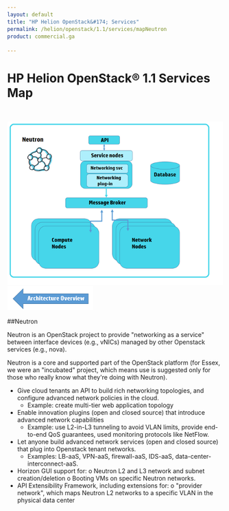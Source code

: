 ```yaml
---
layout: default
title: "HP Helion OpenStack&#174; Services"
permalink: /helion/openstack/1.1/services/mapNeutron
product: commercial.ga

---
```

<!--PUBLISHED-->


<script>

function PageRefresh {
onLoad="window.refresh"
}

PageRefresh();

</script>



<!--
<p style="font-size: small;"> <a href="/helion/openstack/1.1/">&#9664; PREV | <a href="/helion/openstack/1.1/">&#9650; UP</a> | <a href="/helion/openstack/1.1/faq/">NEXT &#9654; </a></p>
-->
# HP Helion OpenStack&reg; 1.1 Services Map
<br />

<img src="media/neutron_diagram.png" alt=""><br />
<a href="/helion/openstack/1.1/services/map"><img src="media/back.png" alt=""></a>

##Neutron

Neutron is an OpenStack project to provide "networking as a service" between interface devices (e.g., vNICs) managed by other Openstack services (e.g., nova). 

Neutron is a core and supported part of the OpenStack platform (for Essex, we were an "incubated" project, which means use is suggested only for those who really know what they're doing with Neutron).

- Give cloud tenants an API to build rich networking topologies, and configure advanced network policies in the cloud. 
	- Example: create multi-tier web application topology
- Enable innovation plugins (open and closed source) that introduce advanced network capabilities 
	- Example: use L2-in-L3 tunneling to avoid VLAN limits, provide end-to-end QoS guarantees, used monitoring protocols like NetFlow.
- Let anyone build advanced network services (open and closed source) that plug into Openstack tenant networks. 
	- Examples: LB-aaS, VPN-aaS, firewall-aaS, IDS-aaS, data-center-interconnect-aaS.
- Horizon GUI support for: o	Neutron L2 and L3 network and subnet creation/deletion o	Booting VMs on specific Neutron networks.
- API Extensibility Framework, including extensions for: o	"provider network", which maps Neutron L2 networks to a specific VLAN in the physical data center
